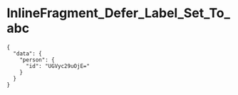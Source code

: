 # InlineFragment_Defer_Label_Set_To_abc

```text
{
  "data": {
    "person": {
      "id": "UGVyc29uOjE="
    }
  }
}

```

